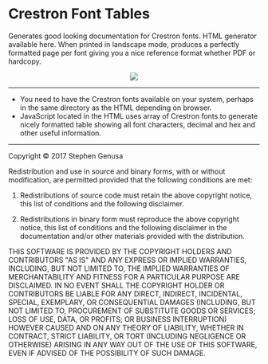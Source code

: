 # Crestron Font Tables
Generates good looking documentation for Crestron fonts. HTML generator available here. When printed in landscape mode, produces a perfectly formatted page per font giving you a nice reference format whether PDF or hardcopy.

<center>
<img src="http://i.imgur.com/usu3nZc.png">
</center>

----------
- You need to have the Crestron fonts available on your system, perhaps in the same directory as the HTML depending on browser.
- JavaScript located in the HTML uses array of Crestron fonts to generate nicely formatted table showing all font characters, decimal and hex and other useful information. 

----------

Copyright © 2017 Stephen Genusa

Redistribution and use in source and binary forms, with or without modification, are permitted provided that the following conditions are met:

1. Redistributions of source code must retain the above copyright notice, this list of conditions and the following disclaimer.

2. Redistributions in binary form must reproduce the above copyright notice, this list of conditions and the following disclaimer in the documentation and/or other materials provided with the distribution.

THIS SOFTWARE IS PROVIDED BY THE COPYRIGHT HOLDERS AND CONTRIBUTORS "AS IS" AND ANY EXPRESS OR IMPLIED WARRANTIES, INCLUDING, BUT NOT LIMITED TO, THE IMPLIED WARRANTIES OF MERCHANTABILITY AND FITNESS FOR A PARTICULAR PURPOSE ARE DISCLAIMED. IN NO EVENT SHALL THE COPYRIGHT HOLDER OR CONTRIBUTORS BE LIABLE FOR ANY DIRECT, INDIRECT, INCIDENTAL, SPECIAL, EXEMPLARY, OR CONSEQUENTIAL DAMAGES (INCLUDING, BUT NOT LIMITED TO, PROCUREMENT OF SUBSTITUTE GOODS OR SERVICES; LOSS OF USE, DATA, OR PROFITS; OR BUSINESS INTERRUPTION) HOWEVER CAUSED AND ON ANY THEORY OF LIABILITY, WHETHER IN CONTRACT, STRICT LIABILITY, OR TORT (INCLUDING NEGLIGENCE OR OTHERWISE) ARISING IN ANY WAY OUT OF THE USE OF THIS SOFTWARE, EVEN IF ADVISED OF THE POSSIBILITY OF SUCH DAMAGE.